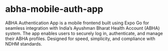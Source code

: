 # abha-mobile-auth-app
ABHA Authentication App is a mobile frontend built using Expo Go for seamless integration with India’s Ayushman Bharat Health Account (ABHA) system. The app enables users to securely log in, authenticate, and manage their ABHA profiles. Designed for speed, simplicity, and compliance with NDHM standards.
